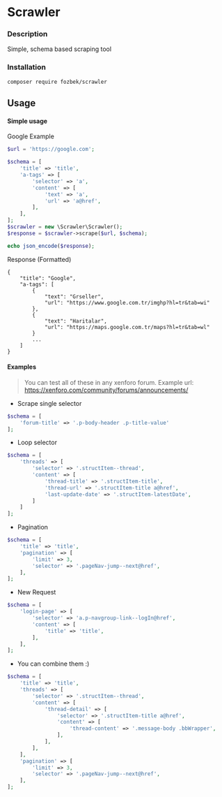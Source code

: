 # Scrawler

### Description
Simple, schema based scraping tool

### Installation
    composer require fozbek/scrawler

## Usage

#### Simple usage
Google Example
```php
$url = 'https://google.com';

$schema = [
    'title' => 'title',
    'a-tags' => [
        'selector' => 'a',
        'content' => [
            'text' => 'a',
            'url' => 'a@href',
        ],
    ],
];
$scrawler = new \Scrawler\Scrawler();
$response = $scrawler->scrape($url, $schema);

echo json_encode($response);
```
    
Response (Formatted)
    
    {
        "title": "Google",
        "a-tags": [
            {
                "text": "Grseller",
                "url": "https://www.google.com.tr/imghp?hl=tr&tab=wi"
            },
            {
                "text": "Haritalar",
                "url": "https://maps.google.com.tr/maps?hl=tr&tab=wl"
            }
            ...
        ]
    } 
    
#### Examples
>You can test all of these in any xenforo forum. Example url: https://xenforo.com/community/forums/announcements/

- Scrape single selector
```php
$schema = [
    'forum-title' => '.p-body-header .p-title-value' 
];
``` 

- Loop selector
```php
$schema = [
    'threads' => [
        'selector' => '.structItem--thread',
        'content' => [
            'thread-title' => '.structItem-title',
            'thread-url' => '.structItem-title a@href',
            'last-update-date' => '.structItem-latestDate',
        ]
    ]
];
``` 

- Pagination
```php
$schema = [
    'title' => 'title',
    'pagination' => [
        'limit' => 3,
        'selector' => '.pageNav-jump--next@href',
    ],
];
```

- New Request
```php
$schema = [
    'login-page' => [
        'selector' => 'a.p-navgroup-link--logIn@href',
        'content' => [
            'title' => 'title',
        ],
    ],
];
```

- You can combine them :)
```php
$schema = [
    'title' => 'title',
    'threads' => [
        'selector' => '.structItem--thread',
        'content' => [
            'thread-detail' => [
                'selector' => '.structItem-title a@href',
                'content' => [
                    'thread-content' => '.message-body .bbWrapper',
                ],
            ],
        ],
    ],
    'pagination' => [
        'limit' => 3,
        'selector' => '.pageNav-jump--next@href',
    ],
];
```
